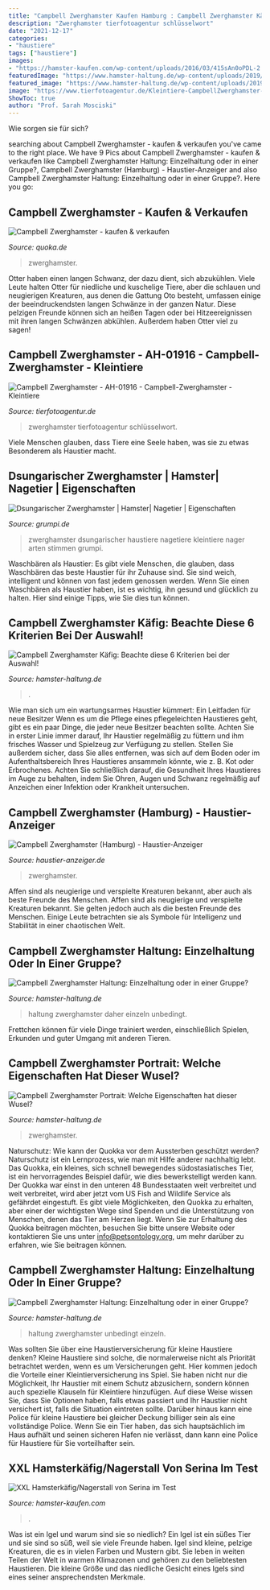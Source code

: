 ```yaml
---
title: "Campbell Zwerghamster Kaufen Hamburg : Campbell Zwerghamster Käfig: Beachte Diese 6 Kriterien Bei Der Auswahl!"
description: "Zwerghamster tierfotoagentur schlüsselwort"
date: "2021-12-17"
categories:
- "haustiere"
tags: ["haustiere"]
images:
- "https://hamster-kaufen.com/wp-content/uploads/2016/03/415sAn0oPDL-2.jpg"
featuredImage: "https://www.hamster-haltung.de/wp-content/uploads/2019/03/campbell-streu-556x278.jpg"
featured_image: "https://www.hamster-haltung.de/wp-content/uploads/2019/03/campbell-zwerghamster-haltung-888x444.jpg"
image: "https://www.tierfotoagentur.de/Kleintiere-CampbellZwerghamster-XMXMjAyMC8wNy8xNi8=X504944X/Campbell_Zwerghamster/AH-01916-Campbell_Zwerghamster.jpg"
ShowToc: true
author: "Prof. Sarah Mosciski"
---
```



Wie sorgen sie für sich?

	

		
searching about Campbell Zwerghamster - kaufen &amp; verkaufen you've came to the right place. We have 9 Pics about Campbell Zwerghamster - kaufen &amp; verkaufen like Campbell Zwerghamster Haltung: Einzelhaltung oder in einer Gruppe?, Campbell Zwerghamster (Hamburg) - Haustier-Anzeiger and also Campbell Zwerghamster Haltung: Einzelhaltung oder in einer Gruppe?. Here you go:
		
    
## Campbell Zwerghamster - Kaufen &amp; Verkaufen

<img loading=lazy src="https://pic0.qimage.de/78/66/80/s245806678.jpg" onerror="this.onerror=null;this.src='https://tse2.mm.bing.net/th?id=OIP.lljiMBK1usPFfmoENC2UTAAAAA&amp;pid=15.1';" alt="Campbell Zwerghamster - kaufen &amp; verkaufen">

_Source: quoka.de_

>zwerghamster. 

	

Otter haben einen langen Schwanz, der dazu dient, sich abzukühlen.
Viele Leute halten Otter für niedliche und kuschelige Tiere, aber die schlauen und neugierigen Kreaturen, aus denen die Gattung Oto besteht, umfassen einige der beeindruckendsten langen Schwänze in der ganzen Natur. Diese pelzigen Freunde können sich an heißen Tagen oder bei Hitzeereignissen mit ihren langen Schwänzen abkühlen. Außerdem haben Otter viel zu sagen!

    
## Campbell Zwerghamster - AH-01916 - Campbell-Zwerghamster - Kleintiere

<img loading=lazy src="https://www.tierfotoagentur.de/Kleintiere-CampbellZwerghamster-XMXMjAyMC8wNy8xNi8=X504944X/Campbell_Zwerghamster/AH-01916-Campbell_Zwerghamster.jpg" onerror="this.onerror=null;this.src='https://tse1.mm.bing.net/th?id=OIP.BgDiggi3Wo7dC1AKpDIkDwHaFY&amp;pid=15.1';" alt="Campbell Zwerghamster - AH-01916 - Campbell-Zwerghamster - Kleintiere">

_Source: tierfotoagentur.de_

>zwerghamster tierfotoagentur schlüsselwort. 

	

Viele Menschen glauben, dass Tiere eine Seele haben, was sie zu etwas Besonderem als Haustier macht.

    
## Dsungarischer Zwerghamster | Hamster| Nagetier | Eigenschaften

<img loading=lazy src="https://www.grumpi.de/cache/com_zoo/images/zwerghamster-grau_d27955388742e6cb848f430498b7011c.jpg" onerror="this.onerror=null;this.src='https://tse3.mm.bing.net/th?id=OIP.I5PaHIcE3-2kZ_2urO0IYQAAAA&amp;pid=15.1';" alt="Dsungarischer Zwerghamster | Hamster| Nagetier | Eigenschaften">

_Source: grumpi.de_

>zwerghamster dsungarischer haustiere nagetiere kleintiere nager arten stimmen grumpi. 

	

Waschbären als Haustier:
Es gibt viele Menschen, die glauben, dass Waschbären das beste Haustier für ihr Zuhause sind. Sie sind weich, intelligent und können von fast jedem genossen werden. Wenn Sie einen Waschbären als Haustier haben, ist es wichtig, ihn gesund und glücklich zu halten. Hier sind einige Tipps, wie Sie dies tun können.

    
## Campbell Zwerghamster Käfig: Beachte Diese 6 Kriterien Bei Der Auswahl!

<img loading=lazy src="https://www.hamster-haltung.de/wp-content/uploads/2019/03/campbell-zwerghamster-haltung-888x444.jpg" onerror="this.onerror=null;this.src='https://tse4.mm.bing.net/th?id=OIP.Cc54IAoWfwO8gL3agmuCJAHaDt&amp;pid=15.1';" alt="Campbell Zwerghamster Käfig: Beachte diese 6 Kriterien bei der Auswahl!">

_Source: hamster-haltung.de_

>. 

	

Wie man sich um ein wartungsarmes Haustier kümmert: Ein Leitfaden für neue Besitzer
Wenn es um die Pflege eines pflegeleichten Haustieres geht, gibt es ein paar Dinge, die jeder neue Besitzer beachten sollte. Achten Sie in erster Linie immer darauf, Ihr Haustier regelmäßig zu füttern und ihm frisches Wasser und Spielzeug zur Verfügung zu stellen. Stellen Sie außerdem sicher, dass Sie alles entfernen, was sich auf dem Boden oder im Aufenthaltsbereich Ihres Haustieres ansammeln könnte, wie z. B. Kot oder Erbrochenes. Achten Sie schließlich darauf, die Gesundheit Ihres Haustieres im Auge zu behalten, indem Sie Ohren, Augen und Schwanz regelmäßig auf Anzeichen einer Infektion oder Krankheit untersuchen.

    
## Campbell Zwerghamster (Hamburg) - Haustier-Anzeiger

<img loading=lazy src="https://www.deine-tierwelt.de/fotos/127569091_xl.jpg" onerror="this.onerror=null;this.src='https://tse4.mm.bing.net/th?id=OIP.MM9BQ-zWqILmQlRBBSYbIwHaFj&amp;pid=15.1';" alt="Campbell Zwerghamster (Hamburg) - Haustier-Anzeiger">

_Source: haustier-anzeiger.de_

>zwerghamster. 

	

Affen sind als neugierige und verspielte Kreaturen bekannt, aber auch als beste Freunde des Menschen.
Affen sind als neugierige und verspielte Kreaturen bekannt. Sie gelten jedoch auch als die besten Freunde des Menschen. Einige Leute betrachten sie als Symbole für Intelligenz und Stabilität in einer chaotischen Welt.

    
## Campbell Zwerghamster Haltung: Einzelhaltung Oder In Einer Gruppe?

<img loading=lazy src="https://www.hamster-haltung.de/wp-content/uploads/2019/03/campbell-streu-556x278.jpg" onerror="this.onerror=null;this.src='https://tse1.mm.bing.net/th?id=OIP.50GZZ9ijUQGRceYZiYdJ_QHaDt&amp;pid=15.1';" alt="Campbell Zwerghamster Haltung: Einzelhaltung oder in einer Gruppe?">

_Source: hamster-haltung.de_

>haltung zwerghamster daher einzeln unbedingt. 

	

Frettchen können für viele Dinge trainiert werden, einschließlich Spielen, Erkunden und guter Umgang mit anderen Tieren.

    
## Campbell Zwerghamster Portrait: Welche Eigenschaften Hat Dieser Wusel?

<img loading=lazy src="https://www.hamster-haltung.de/wp-content/uploads/2019/03/campbell-hamster-erkundet-1200x808.jpg" onerror="this.onerror=null;this.src='https://tse3.mm.bing.net/th?id=OIP.scO7sXCYwKiQMUFATXSKkAHaE_&amp;pid=15.1';" alt="Campbell Zwerghamster Portrait: Welche Eigenschaften hat dieser Wusel?">

_Source: hamster-haltung.de_

>zwerghamster. 

	

Naturschutz: Wie kann der Quokka vor dem Aussterben geschützt werden?
Naturschutz ist ein Lernprozess, wie man mit Hilfe anderer nachhaltig lebt. Das Quokka, ein kleines, sich schnell bewegendes südostasiatisches Tier, ist ein hervorragendes Beispiel dafür, wie dies bewerkstelligt werden kann. Der Quokka war einst in den unteren 48 Bundesstaaten weit verbreitet und weit verbreitet, wird aber jetzt vom US Fish and Wildlife Service als gefährdet eingestuft. Es gibt viele Möglichkeiten, den Quokka zu erhalten, aber einer der wichtigsten Wege sind Spenden und die Unterstützung von Menschen, denen das Tier am Herzen liegt. Wenn Sie zur Erhaltung des Quokka beitragen möchten, besuchen Sie bitte unsere Website oder kontaktieren Sie uns unter info@petsontology.org, um mehr darüber zu erfahren, wie Sie beitragen können.

    
## Campbell Zwerghamster Haltung: Einzelhaltung Oder In Einer Gruppe?

<img loading=lazy src="https://www.hamster-haltung.de/wp-content/uploads/2019/03/campbell-streu-1024x512.jpg" onerror="this.onerror=null;this.src='https://tse2.mm.bing.net/th?id=OIP.G8pMX67sbJkt7rZpDwH51gHaDt&amp;pid=15.1';" alt="Campbell Zwerghamster Haltung: Einzelhaltung oder in einer Gruppe?">

_Source: hamster-haltung.de_

>haltung zwerghamster unbedingt einzeln. 

	

Was sollten Sie über eine Haustierversicherung für kleine Haustiere denken?
Kleine Haustiere sind solche, die normalerweise nicht als Priorität betrachtet werden, wenn es um Versicherungen geht. Hier kommen jedoch die Vorteile einer Kleintierversicherung ins Spiel. Sie haben nicht nur die Möglichkeit, Ihr Haustier mit einem Schutz abzusichern, sondern können auch spezielle Klauseln für Kleintiere hinzufügen. Auf diese Weise wissen Sie, dass Sie Optionen haben, falls etwas passiert und Ihr Haustier nicht versichert ist, falls die Situation eintreten sollte. Darüber hinaus kann eine Police für kleine Haustiere bei gleicher Deckung billiger sein als eine vollständige Police. Wenn Sie ein Tier haben, das sich hauptsächlich im Haus aufhält und seinen sicheren Hafen nie verlässt, dann kann eine Police für Haustiere für Sie vorteilhafter sein.

    
## XXL Hamsterkäfig/Nagerstall Von Serina Im Test

<img loading=lazy src="https://hamster-kaufen.com/wp-content/uploads/2016/03/415sAn0oPDL-2.jpg" onerror="this.onerror=null;this.src='https://tse1.mm.bing.net/th?id=OIP.I5ihi_c84cGoeQpfAb7kEQHaHa&amp;pid=15.1';" alt="XXL Hamsterkäfig/Nagerstall von Serina im Test">

_Source: hamster-kaufen.com_

>. 

	

Was ist ein Igel und warum sind sie so niedlich?
Ein Igel ist ein süßes Tier und sie sind so süß, weil sie viele Freunde haben. Igel sind kleine, pelzige Kreaturen, die es in vielen Farben und Mustern gibt. Sie leben in weiten Teilen der Welt in warmen Klimazonen und gehören zu den beliebtesten Haustieren. Die kleine Größe und das niedliche Gesicht eines Igels sind eines seiner ansprechendsten Merkmale.

